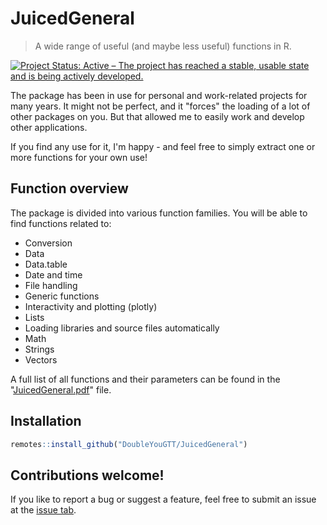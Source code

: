 
# JuicedGeneral

> A wide range of useful (and maybe less useful) functions in R.

<!-- badges: start -->
[![Project Status: Active – The project has reached a stable, usable state and is being actively developed.](https://www.repostatus.org/badges/latest/active.svg)](https://www.repostatus.org/#active)
<!-- badges: end -->

The package has been in use for personal and work-related projects for many years. It might not be perfect, and it "forces" the loading of a lot of other packages on you. But that allowed me to easily work and develop other applications.

If you find any use for it, I'm happy - and feel free to simply extract one or more functions for your own use!

## Function overview 

The package is divided into various function families. You will be able to find functions related to:
- Conversion
- Data
- Data.table
- Date and time
- File handling
- Generic functions
- Interactivity and plotting (plotly)
- Lists
- Loading libraries and source files automatically
- Math
- Strings
- Vectors

A full list of all functions and their parameters can be found in the "[JuicedGeneral.pdf](JuicedGeneral.pdf)" file. 

## Installation

``` r
remotes::install_github("DoubleYouGTT/JuicedGeneral")
```

## Contributions welcome\!

If you like to report a bug or suggest a feature, feel free to submit an issue at the [issue tab](https://github.com/DoubleYouGTT/JuicedGeneral/issues).